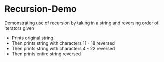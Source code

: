 # Recursion-Demo
Demonstrating use of recursion by taking in a string and reversing order of iterators given  
* Prints original string  
* Then prints string with characters 11 - 18 reversed  
* Then prints string with characters 4 - 22 reversed
* Then prints entire string reversed
